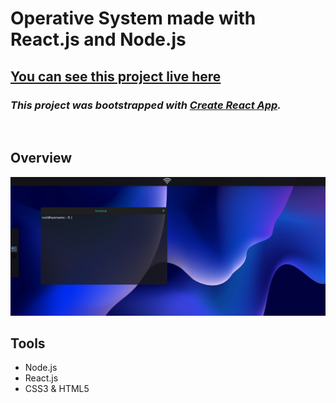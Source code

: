 # **Operative System made with React.js and Node.js**
## [You can see this project live here](https://indevelopment.com)
### *This project was bootstrapped with [Create React App](https://github.com/facebook/create-react-app).*

<br />

## **Overview**
![screenshot](./screenshot.png)

## **Tools**
* Node.js
* React.js
* CSS3 & HTML5